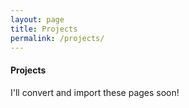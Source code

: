 ```yaml
---
layout: page
title: Projects
permalink: /projects/
---
```


#### <i class="fa fa-folder-open" aria-hidden="true"></i> Projects 

I'll convert and import these pages soon!